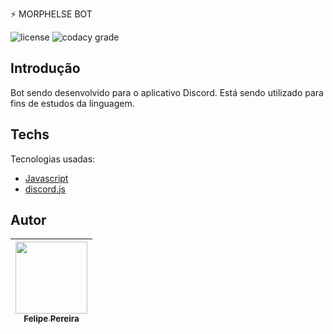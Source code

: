 ​⚡ MORPHELSE BOT 

<p align="left">

![license](http://img.shields.io/static/v1?label=STATUS&message=EM%20DESENVOLVIMENTO&color=GREEN&style=for-the-badge)
![codacy grade](https://img.shields.io/aur/license/c?color=gree&label=LICENCE&style=for-the-badge)



## Introdução
Bot sendo desenvolvido para o aplicativo Discord.  Está sendo utilizado para fins de estudos da linguagem.
  
## Techs

Tecnologias usadas:

*   [Javascript](https://www.javascript.com/)
*   [discord.js](https://discord.js.org/#/)

## Autor

| [<img src="https://cdn.discordapp.com/attachments/920700154204553226/1013985974004502640/unknown.png" width=115><br><sub>Felipe Pereira</sub>](https://github.com/felipepx) |
| :-------------------------------------------------------------------------------------------------------------------------------------------------------------------------: |
